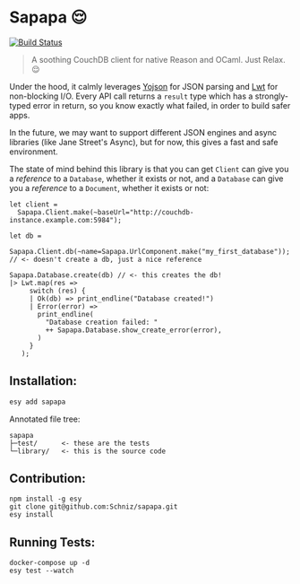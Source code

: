 # Sapapa 😌

[![Build Status](https://dev.azure.com/galstar0385/sapapa/_apis/build/status/Schniz.sapapa?branchName=master)](https://dev.azure.com/galstar0385/sapapa/_build/latest?definitionId=5&branchName=master)

> A soothing CouchDB client for native Reason and OCaml. Just Relax. 😌

Under the hood, it calmly leverages [Yojson](https://github.com/ocaml-community/yojson) for JSON parsing and [Lwt](https://github.com/ocsigen/lwt) for non-blocking I/O. Every API call returns a `result` type which has a strongly-typed error in return, so you know exactly what failed, in order to build safer apps.

In the future, we may want to support different JSON engines and async libraries (like Jane Street's Async), but for now, this gives a fast and safe environment.

The state of mind behind this library is that you can get `Client` can give you a _reference_ to a `Database`, whether it exists or not, and a `Database` can give you a _reference_ to a `Document`, whether it exists or not:

```reason
let client =
  Sapapa.Client.make(~baseUrl="http://couchdb-instance.example.com:5984");

let db =
  Sapapa.Client.db(~name=Sapapa.UrlComponent.make("my_first_database")); // <- doesn't create a db, just a nice reference

Sapapa.Database.create(db) // <- this creates the db!
|> Lwt.map(res =>
     switch (res) {
     | Ok(db) => print_endline("Database created!")
     | Error(error) =>
       print_endline(
         "Database creation failed: "
         ++ Sapapa.Database.show_create_error(error),
       )
     }
   );
```

## Installation:

```bash
esy add sapapa
```

Annotated file tree:

```
sapapa
├─test/      <- these are the tests
└─library/   <- this is the source code
```

## Contribution:

```
npm install -g esy
git clone git@github.com:Schniz/sapapa.git
esy install
```

## Running Tests:

```
docker-compose up -d
esy test --watch
```
